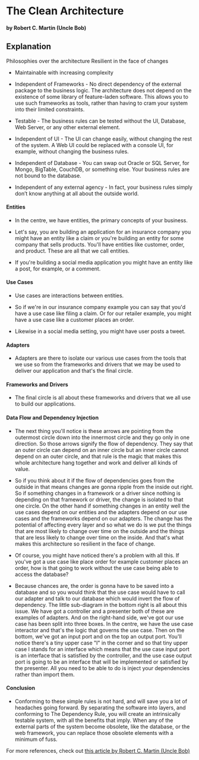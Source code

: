 # The Clean Architecture

#### by Robert C. Martin (Uncle Bob)

## Explanation

Philosophies over the architecture Resilient in the face of changes

*   Maintainable with increasing complexity
    
*   Independent of Frameworks - No direct dependency of the external package to the business logic. The architecture does not depend on the existence of some library of feature-laden software. This allows you to use such frameworks as tools, rather than having to cram your system into their limited constraints.
    
*   Testable - The business rules can be tested without the UI, Database, Web Server, or any other external element.
    
*   Independent of UI - The UI can change easily, without changing the rest of the system. A Web UI could be replaced with a console UI, for example, without changing the business rules.
    
*   Independent of Database - You can swap out Oracle or SQL Server, for Mongo, BigTable, CouchDB, or something else. Your business rules are not bound to the database.
    
*   Independent of any external agency - In fact, your business rules simply don’t know anything at all about the outside world.
    

#### Entities

*   In the centre, we have entities, the primary concepts of your business.
    
*   Let's say, you are building an application for an insurance company you might have an entity like a claim or you're building an entity for some company that sells products. You'll have entities like customer, order, and product. These are all that we call entities.
    
*   If you're building a social media application you might have an entity like a post, for example, or a comment.
    

#### Use Cases

*   Use cases are interactions between entities.
    
*   So if we're in our insurance company example you can say that you'd have a use case like filing a claim. Or for our retailer example, you might have a use case like a customer places an order.
    
*   Likewise in a social media setting, you might have user posts a tweet.  
    

#### Adapters

*   Adapters are there to isolate our various use cases from the tools that we use so from the frameworks and drivers that we may be used to deliver our application and that's the final circle.
    

#### Frameworks and Drivers

*   The final circle is all about these frameworks and drivers that we all use to build our applications.
    

#### Data Flow and Dependency Injection

*   The next thing you'll notice is these arrows are pointing from the outermost circle down into the innermost circle and they go only in one direction. So those arrows signify the flow of dependency. They say that an outer circle can depend on an inner circle but an inner circle cannot depend on an outer circle, and that rule is the magic that makes this whole architecture hang together and work and deliver all kinds of value.
    
*   So if you think about it if the flow of dependencies goes from the outside in that means changes are gonna ripple from the inside out right. So if something changes in a framework or a driver since nothing is depending on that framework or driver, the change is isolated to that one circle. On the other hand if something changes in an entity well the use cases depend on our entities and the adapters depend on our use cases and the frameworks depend on our adapters. The change has the potential of affecting every layer and so what we do is we put the things that are most likely to change over time on the outside and the things that are less likely to change over time on the inside. And that's what makes this architecture so resilient in the face of change.
    
*   Of course, you might have noticed there's a problem with all this. If you've got a use case like place order for example customer places an order, how is that going to work without the use case being able to access the database?
    
*   Because chances are, the order is gonna have to be saved into a database and so you would think that the use case would have to call our adapter and talk to our database which would invert the flow of dependency. The little sub-diagram in the bottom right is all about this issue. We have got a controller and a presenter both of these are examples of adapters. And on the right-hand side, we've got our use case has been split into three boxes. In the centre, we have the use case interactor and that's the logic that governs the use case. Then on the bottom, we've got an input port and on the top an output port. You'll notice there's a tiny upper case "I" in the corner and so that tiny upper case I stands for an interface which means that the use case input port is an interface that is satisfied by the controller, and the use case output port is going to be an interface that will be implemented or satisfied by the presenter. All you need to be able to do is inject your dependencies rather than import them.
    

#### Conclusion

*   Conforming to these simple rules is not hard, and will save you a lot of headaches going forward. By separating the software into layers, and conforming to The Dependency Rule, you will create an intrinsically testable system, with all the benefits that imply. When any of the external parts of the system become obsolete, like the database, or the web framework, you can replace those obsolete elements with a minimum of fuss.
    

For more references, check out [this article by Robert C. Martin (Uncle Bob)](https://blog.cleancoder.com/uncle-bob/2012/08/13/the-clean-architecture.html)